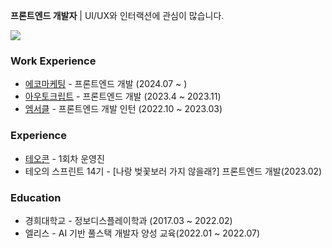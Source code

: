 **프론트엔드 개발자** | UI/UX와 인터랙션에 관심이 많습니다.

<a href="mailto:ssulv3030@gmail.com">
<img src="https://img.shields.io/badge/mail-ffffff?style=flat-square&logo=Gmail&logoColor=000000"/></a>

### Work Experience
- [에코마케팅](https://echomarketing.co.kr/) - 프론트엔드 개발 (2024.07 ~ )
- [아우토크립트](https://autocrypt.co.kr/) - 프론트엔드 개발 (2023.4 ~ 2023.11)
- [엠서클](https://www.mcircle.co.kr/) - 프론트엔드 개발 인턴 (2022.10 ~ 2023.03) 

### Experience
- [테오콘](https://www.teoconf.com/) - 1회차 운영진
- 테오의 스프린트 14기 - [나랑 벚꽃보러 가지 않을래?] 프론트엔드 개발(2023.02)

### Education
- 경희대학교 - 정보디스플레이학과 (2017.03 ~ 2022.02)
- 엘리스 - AI 기반 풀스택 개발자 양성 교육(2022.01 ~ 2022.07)
